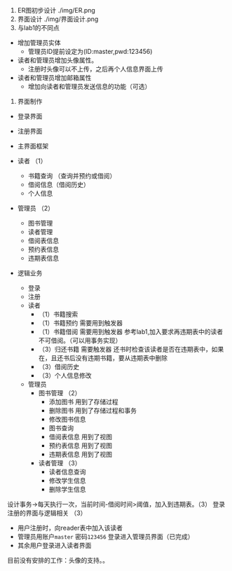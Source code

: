 
1. ER图初步设计 ./img/ER.png
2. 界面设计 ./img/界面设计.png
3. 与lab1的不同点
* 增加管理员实体
  * 管理员ID提前设定为(ID:master,pwd:123456)
* 读者和管理员增加头像属性。
  * 注册时头像可以不上传，之后再个人信息界面上传
* 读者和管理员增加邮箱属性
  * 增加向读者和管理员发送信息的功能（可选）

1. 界面制作
  * 登录界面
  * 注册界面
  * 主界面框架
  * 读者  （1）
    * 书籍查询 （查询并预约或借阅）
    * 借阅信息（借阅历史）
    * 个人信息
  * 管理员 （2）
    * 图书管理 
    * 读者管理
    * 借阅表信息
    * 预约表信息
    * 违期表信息

* 逻辑业务
  * 登录
  * 注册
  * 读者 
    * （1）书籍搜索
    * （1）书籍预约 需要用到触发器
    * （1）书籍借阅 需要用到触发器 参考lab1,加入要求再违期表中的读者不可借阅。（可以用事务实现）
    * （3）归还书籍 需要触发器 还书时检查该读者是否在违期表中，如果在，且还书后没有违期书籍，要从违期表中删除
    * （3）借阅历史
    * （3）个人信息修改
  * 管理员 
    * 图书管理 （2）
      * 添加图书 用到了存储过程
      * 删除图书 用到了存储过程和事务
      * 修改图书信息 
      * 图书查询
      * 借阅表信息 用到了视图
      * 预约表信息 用到了视图
      * 违期表信息 用到了视图
    * 读者管理 （3）  
      * 读者信息查询 
      * 修改学生信息 
      * 删除学生信息
  

设计事务->每天执行一次，当前时间-借阅时间>阈值，加入到违期表。（3）
登录注册的界面与逻辑相关 （3）
  * 用户注册时，向reader表中加入该读者
  * 管理员用账户`master` 密码`123456` 登录进入管理员界面（已完成）
  * 其余用户登录进入读者界面


目前没有安排的工作：头像的支持。。

